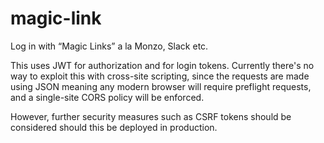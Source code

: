 # magic-link
Log in with “Magic Links” a la Monzo, Slack etc.

This uses JWT for authorization and for login tokens. Currently there's no way to exploit this 
with cross-site scripting, since the requests are made using JSON meaning any modern browser will require 
preflight requests, and a single-site CORS policy will be enforced.

However, further security measures such as CSRF tokens should be considered should this be deployed in production.
